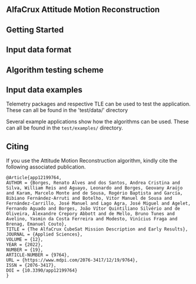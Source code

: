 ## AlfaCrux Attitude Motion Reconstruction

## Getting Started

## Input data format

## Algorithm testing scheme


## Input data examples

Telemetry packages and respective TLE can be used to test the application. These can all be found in the 'test/data/' directory 

Several example applications show how the algorithms can be used. These can all
be found in the `test/examples/` directory. 

## Citing

If you use the Attitude Motion Reconstruction algorithm, kindly cite the following associated publication.

```
@Article{app12199764,
AUTHOR = {Borges, Renato Alves and dos Santos, Andrea Cristina and Silva, William Reis and Aguayo, Leonardo and Borges, Geovany Araújo and Karam, Marcelo Monte and de Sousa, Rogério Baptista and García, Bibiano Fernández-Arruti and Botelho, Vitor Manuel de Sousa and Fernández-Carrillo, José Manuel and Lago Agra, José Miguel and Agelet, Fernando Aguado and Borges, João Vítor Quintiliano Silvério and de Oliveira, Alexandre Crepory Abbott and de Mello, Bruno Tunes and Avelino, Yasmin da Costa Ferreira and Modesto, Vinícius Fraga and Brenag, Emanuel Couto},
TITLE = {The AlfaCrux CubeSat Mission Description and Early Results},
JOURNAL = {Applied Sciences},
VOLUME = {12},
YEAR = {2022},
NUMBER = {19},
ARTICLE-NUMBER = {9764},
URL = {https://www.mdpi.com/2076-3417/12/19/9764},
ISSN = {2076-3417},
DOI = {10.3390/app12199764}
}

```
